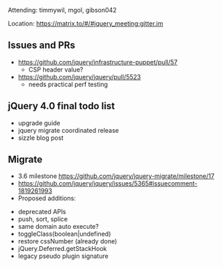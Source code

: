 Attending: timmywil, mgol, gibson042

Location: https://matrix.to/#/#jquery_meeting:gitter.im

## Issues and PRs
* https://github.com/jquery/infrastructure-puppet/pull/57
	- CSP header value?
* https://github.com/jquery/jquery/pull/5523
	- needs practical perf testing

## jQuery 4.0 final todo list
- upgrade guide
- jquery migrate coordinated release
- sizzle blog post

## Migrate
* 3.6 milestone https://github.com/jquery/jquery-migrate/milestone/17
* https://github.com/jquery/jquery/issues/5365#issuecomment-1819261993
* Proposed additions:
- deprecated APIs
- push, sort, splice
- same domain auto execute?
- toggleClass(boolean|undefined)
- restore cssNumber (already done)
- jQuery.Deferred.getStackHook
- legacy pseudo plugin signature
